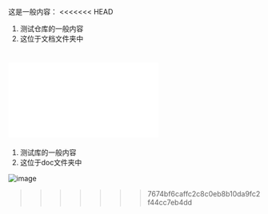 这是一般内容：
<<<<<<< HEAD
1. 测试仓库的一般内容
2. 这位于文档文件夹中

![image](docs/translated_images/korean.png.bff31fdda211217ae28fe68781a29531751daa02c79d56952ab78fbc305ee927.chinese.md)
=======
1. 测试库的一般内容
2. 这位于doc文件夹中

![image](docs/translated_images/korean..chinese.bff31fdda211217ae28fe68781a29531751daa02c79d56952ab78fbc305ee927.png)
>>>>>>> 7674bf6caffc2c8c0eb8b10da9fc2f44cc7eb4dd
